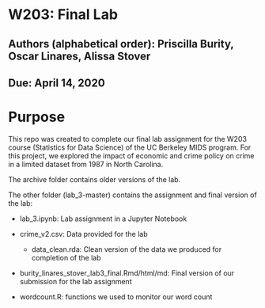 # W203: Final Lab
## Authors (alphabetical order): Priscilla Burity, Oscar Linares, Alissa Stover
## Due: April 14, 2020

# Purpose

This repo was created to complete our final lab assignment for the W203 course (Statistics for Data Science) of the UC Berkeley MIDS program. For this project, we explored the impact of economic and crime policy on crime in a limited dataset from 1987 in North Carolina. 

The archive folder contains older versions of the lab. 

The other folder (lab_3-master) contains the assignment and final version of the lab:

* lab_3.ipynb: Lab assignment in a Jupyter Notebook
* crime_v2.csv: Data provided for the lab

    * data_clean.rda: Clean version of the data we produced for completion of the lab
    
* burity_linares_stover_lab3_final.Rmd/html/md: Final version of our submission for the lab assignment
* wordcount.R: functions we used to monitor our word count

